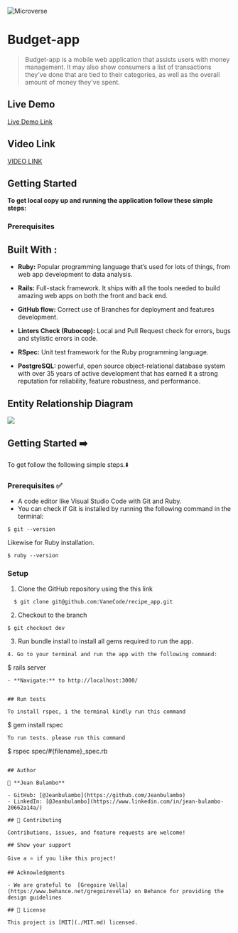 ![Microverse](https://img.shields.io/badge/-Microverse-%20%236f23ff?style=for-the-badge) 

# Budget-app

> Budget-app is a mobile web application that assists users with money management. It may also show consumers a list of transactions they've done that are tied to their categories, as well as the overall amount of money they've spent.

## Live Demo

[Live Demo Link](/)

## Video Link

[VIDEO LINK]()

## Getting Started

**To get local copy up and running the application follow these simple steps:**

### Prerequisites

## Built With :

- **Ruby:** Popular programming language that’s used for lots of things, from web app development to data analysis.

- **Rails:**  Full-stack framework. It ships with all the tools needed to build amazing web apps on both the front and back end.

- **GitHub flow:**  Correct use of Branches for deployment and features development.

- **Linters Check (Rubocop):** Local and Pull Request check for errors, bugs and stylistic errors in code.

- **RSpec:** Unit test framework for the Ruby programming language.

- **PostgreSQL:** powerful, open source object-relational database system with over 35 years of active development that has earned it a strong reputation for reliability, feature robustness, and performance.

## Entity Relationship Diagram 

![](./recipe_erd_2_members.png)


## Getting Started ➡️

To get follow the following simple steps.:arrow_down:

### Prerequisites ✅
- A code editor like Visual Studio Code with Git and Ruby.
- You can check if Git is installed by running the following command in the terminal: 

```
$ git --version
```

Likewise for Ruby installation.

```
$ ruby --version
``` 

### Setup

1. Clone the GitHub repository using the  this link 
```
  $ git clone git@github.com:VaneCode/recipe_app.git
```
2. Checkout to the branch
```
$ git checkout dev
```
3. Run bundle install to install all gems required to run the app.

``` 
4. Go to your terminal and run the app with the following command:
```
$ rails server
```
- **Navigate:** to http://localhost:3000/ 


## Run tests

To install rspec, i the terminal kindly run this command
```
$ gem install rspec
```
To run tests. please run this command
```
$ rspec spec/#{filename}_spec.rb
```

## Author 

👤 **Jean Bulambo**

- GitHub: [@Jeanbulambo](https://github.com/Jeanbulambo)
- LinkedIn: [@Jeanbulambo](https://www.linkedin.com/in/jean-bulambo-20662a14a/)

## 🤝 Contributing

Contributions, issues, and feature requests are welcome!

## Show your support

Give a ⭐️ if you like this project!

## Acknowledgments

- We are grateful to  [Gregoire Vella](https://www.behance.net/gregoirevella) on Behance for providing the design guidelines

## 📝 License

This project is [MIT](./MIT.md) licensed.